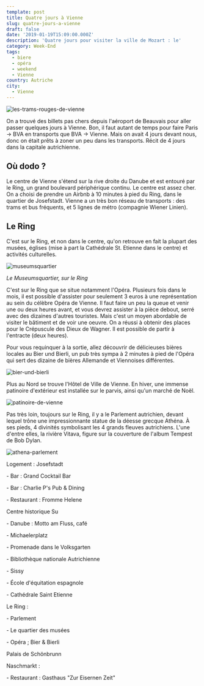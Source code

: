 ```yaml
---
template: post
title: Quatre jours à Vienne
slug: quatre-jours-a-vienne
draft: false
date: '2019-01-19T15:09:00.000Z'
description: 'Quatre jours pour visiter la ville de Mozart : le'
category: Week-End
tags:
  - biere
  - opéra
  - weekend
  - Vienne
country: Autriche
city:
  - Vienne
---
```

![les-trams-rouges-de-vienne](/media/50616269_386021988625372_6849860847229992960_n.jpg "Les trams rouges de Vienne")

On a trouvé des billets pas chers depuis l'aéroport de Beauvais pour aller passer quelques jours à Vienne. Bon, il faut autant de temps pour faire Paris -> BVA en transports que BVA -> Vienne. Mais on avait 4 jours devant nous, donc on était prêts à zoner un peu dans les transports. Récit de 4 jours dans la capitale autrichienne.

## Où dodo ?

Le centre de Vienne s'étend sur la rive droite du Danube et est entouré par le Ring, un grand boulevard périphérique continu. Le centre est assez cher. On a choisi de prendre un Airbnb à 10 minutes à pied du Ring, dans le quartier de Josefstadt. Vienne a un très bon réseau de transports : des trams et bus fréquents, et 5 lignes de métro (compagnie Wiener Linien). 

## Le Ring

C'est sur le Ring, et non dans le centre, qu'on retrouve en fait la plupart des musées, églises (mise à part la Cathédrale St. Etienne dans le centre) et activités culturelles.  

![museumsquartier](/media/49211291_532709337198483_8405607282989072384_n.jpg "Museumsquartier")

_Le Museumsquartier, sur le Ring_

C'est sur le Ring que se situe notamment l'Opéra. Plusieurs fois dans le mois, il est possible d'assister pour seulement 3 euros à une représentation au sein du célèbre Opéra de Vienne. Il faut faire un peu la queue et venir une ou deux heures avant, et vous devrez assister à la pièce debout, serré avec des dizaines d'autres touristes. Mais c'est un moyen abordable de visiter le bâtiment et de voir une oeuvre. On a réussi à obtenir des places pour le Crépuscule des Dieux de Wagner. Il est possible de partir à l'entracte (deux heures). 

Pour vous requinquer à la sortie, allez découvrir de délicieuses bières locales au Bier und Bierli, un pub très sympa à 2 minutes à pied de l'Opéra qui sert des dizaine de bières Allemande et Viennoises différentes.

![bier-und-bierli](/media/50755921_489931831532900_6075382105213239296_n.jpg "Bier und Bierli, quartier de l'Opéra")

Plus au Nord se trouve l'Hôtel de Ville de Vienne. En hiver, une immense patinoire d'extérieur est installée sur le parvis, ainsi qu'un marché de Noël. 

![patinoire-de-vienne](/media/50299058_249609129263148_9150615990940205056_n.jpg "Patinoire de Vienne")

Pas très loin, toujours sur le Ring, il y a le Parlement autrichien, devant lequel trône une impressionnante statue de la déesse grecque Athéna. À ses pieds, 4 divinités symbolisant les 4 grands fleuves autrichiens. L'une d'entre elles, la rivière Vitava, figure sur la couverture de l'album Tempest de Bob Dylan.

![athena-parlement](/media/50500517_2221415704767132_3288330904321130496_n.jpg "Statue d'Athéna au Parlement autrichien")

Logement : Josefstadt

\- Bar : Grand Cocktail Bar

\- Bar : Charlie P's Pub & Dining

\- Restaurant : Fromme Helene

Centre historique Su

\- Danube : Motto am Fluss, café

\- Michaelerplatz

\- Promenade dans le Volksgarten

\- Bibliothèque nationale Autrichienne

\- Sissy 

\- École d'équitation espagnole

\- Cathédrale Saint Etienne

Le Ring : 

\- Parlement

\- Le quartier des musées

\- Opéra ; Bier & Bierli

Palais de Schönbrunn

Naschmarkt : 

\- Restaurant : Gasthaus "Zur Eisernen Zeit"
